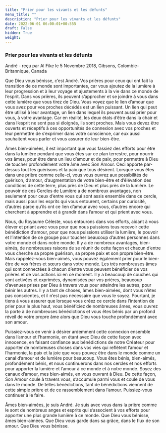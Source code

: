 ```yaml
---
title: "Prier pour les vivants et les défunts"
menu_title: ""
description: "Prier pour les vivants et les défunts"
date: 2022-06-01 06:00:01+00:555
draft: False
hidden: True
weight:
---
```

### Prier pour les vivants et les défunts

André - reçu par Al Fike le 5 Novembre 2018, Gibsons, Colombie-Britannique, Canada

Que Dieu vous bénisse, c’est André. Vos prières pour ceux qui ont fait la transition de ce monde sont importantes, car vous ajoutez de la lumière à leur progression et à leur voyage et ajustements à la vie dans ce monde de l’esprit. Dans vos prières, ils peuvent s’approcher et se joindre à vous dans cette lumière que vous tirez de Dieu. Vous voyez que le lien d’amour que vous avez pour vos proches décédés est un lien puissant. Un lien qui peut être utilisé à leur avantage, un lien dans lequel ils peuvent aussi prier pour vous, à votre avantage. Car en réalité, les deux états d’être dans la chair et dans l’esprit ne sont pas si éloignés, ils sont proches. Mais vous devez être ouverts et réceptifs à ces opportunités de connexion avec vos proches et leur permettre de s’exprimer dans votre conscience, car eux aussi souhaitent vous parler et vous assurer de leur bien-être.

Âmes bien-aimées, il est important que vous fassiez des efforts pour être dans la lumière pendant que vous êtes sur ce plan terrestre, pour nourrir vos âmes, pour être dans un lieu d’amour et de paix, pour permettre à Dieu de toucher profondément votre âme avec Son Amour. Ceci apporte par-dessus tout les guérisons et la paix que tous désirent. Lorsque vous êtes dans une prière comme celle-ci, vous vous ouvrez aux possibilités de guérison, d’amour, d’augmentation de votre bien-être et d’élévation des conditions de cette terre, plus près de Dieu et plus près de la lumière. Le pouvoir de ces Cercles de Lumière a de nombreux avantages, non seulement pour ceux d’entre vous qui sont assis ensemble dans ce cercle, mais aussi pour les esprits qui vous entourent, certains par curiosité, d’autres parce qu’ils ont ce lien d’amour avec vous, d’autres encore qui cherchent à apprendre et à grandir dans l’amour et qui prient avec vous.

Nous, du Royaume Céleste, vous entourons dans vos efforts, aidant à vous élever et priant avec vous pour que nous puissions tous recevoir cette bénédiction d’amour, pour que nous puissions utiliser la lumière, le pouvoir et l’intention de ce groupe pour toucher beaucoup d’autres personnes dans votre monde et dans notre monde. Il y a de nombreux avantages, bien-aimés, de nombreuses raisons de se réunir de cette façon et chacun d’entre vous cherche sa propre guérison, sa propre paix et son propre bien-être.
Mais rappelez-vous bien-aimés, vous pouvez également prier pour le bien-être de vos frères et sœurs dans votre monde. Les très nombreuses âmes qui sont connectées à chacun d’entre vous peuvent bénéficier de vos prières et de vos actions ici en ce moment. Il y a beaucoup de couches qui sont activées et exprimées, dynamisées par vos prières, beaucoup d’avenues prises par Dieu à travers vous pour atteindre les autres, pour bénir les autres. Il y a tant de choses, âmes bien-aimées, dont vous n’êtes pas conscientes, et il n’est pas nécessaire que vous le soyez. Pourtant, je tiens à vous assurer que lorsque vous créez ce cercle dans l’intention de prier pour le plus haut, vous bénéficiez de nombreuses âmes, vous ouvrez la porte à de nombreuses bénédictions et vous êtes bénis par un profond réveil de votre propre âme alors que Dieu vous touche profondément avec son amour.

Puissiez-vous en venir à désirer ardemment cette connexion ensemble dans l’amour et l’harmonie, en étant avec Dieu de cette façon avec innocence, en faisant confiance aux bénédictions de notre Créateur pour apporter de nombreuses choses dans vos vies qui reflètent l’amour et l’harmonie, la paix et la joie que vous pouvez être dans le monde comme un canal d’amour et de lumière pour beaucoup. Vous êtes bénis, bien-aimés, profondément bénis, et nous continuerons dans nos cercles et nos efforts pour apporter la lumière et l’amour à ce monde et à notre monde. Soyez des canaux d’amour, mes bien-aimés, en vous ouvrant à Dieu. De cette façon, Son Amour coule à travers vous, s’accumule parmi vous et coule de vous dans le monde. De telles bénédictions, tant de bénédictions viennent de cette simple prière et de ce rassemblement dans l’amour. Puissiez-vous continuer à le faire.

Âmes bien-aimées, je suis André. Je suis avec vous dans la prière comme le sont de nombreux anges et esprits qui s’associent à vos efforts pour apporter une plus grande lumière à ce monde. Que Dieu vous bénisse, âmes bien-aimées. Que Dieu vous garde dans sa grâce, dans le flux de son amour. Que Dieu vous bénisse.


